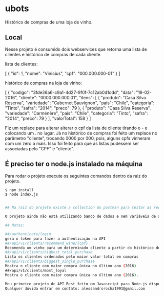 # ubots
Histórico de compras de uma loja de vinho.

## Local

Nesse projeto é consumido dois webservices que retorna uma lista de clientes e histórico de compras de cada cliente.

lista de clientes:

[
    {
        "id": 1,
        "nome": "Vinicius",
        "cpf": "000.000.000-01"
    }
]

histórico de compras na loja de vinho:

[
    {
        "codigo": "3fde36a6-c9a1-4d27-9f0f-7c12ab0d1cdd",
        "data": "19-02-2016",
        "cliente": "0000.000.000.01",
        "itens": [
            {
                "produto": "Casa Silva Reserva",
                "variedade": "Cabernet Sauvignon",
                "pais": "Chile",
                "categoria": "Tinto",
                "safra": "2014",
                "preco": 79
            },
            {
                "produto": "Casa Silva Reserva",
                "variedade": "Carménère",
                "pais": "Chile",
                "categoria": "Tinto",
                "safra": "2014",
                "preco": 79
            }
        ],
        "valorTotal": 158
    }
]

Fiz um replace para alterar alterar o cpf da lista de cliente tirando o - e colocando um . no lugar. Já no histórico de compras foi feito um replace no parâmetro "cliente", trocando 0000 por 000, pois, alguns cpfs vinheram com um zero a mais. Isso foi feito para que as listas pudessem ser associadas pelo "CPF" e "cliente".

## É preciso ter o node.js instalado na máquina

Para rodar o projeto execute os seguintes comandos dentro da raiz do projeto.

```bash
$ npm install
$ node index.js


## Na raiz do projeto existe a collection do postman para testar as requisições.

O projeto ainda não está utilizando banco de dados e nem variáveis de ambiente. A documentação com swegger ainda está sendo construindo mas a primeira versão pode ser vista em: /api-docs 

## Rotas:

##/authenticate/login 
gera o token para fazer a authenticação na API
##/api/v1/clients/recommend_wine/{cpf} 
Recomenda um vinho para um determinado cliente a partir do histórico de compras. O CPF tem que ser no seguinte padrão: 000.000.000.06
##/api/v1/clients/highest_total_purchase 
Lista os clientes ordenados pelo maior valor total em compras
##​/api​/v1​/clients​/biggest_single_purchase 
Mostra o cliente com maior compra única no último ano (2016)
​##/api​/v1​/clients​/most_loyal 
Mostra o cliente com maior compra única no último ano (2016).

Meu primeiro projeto de API Rest feito em Javascript para Node.js disponibilizado no git.
Qualquer dúvida entrar em contato: alessandrorocha1991@gmail.com
